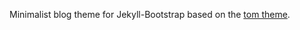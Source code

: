 Minimalist blog theme for Jekyll-Bootstrap based on the [tom theme](https://github.com/jekyllbootstrap/theme-tom).

